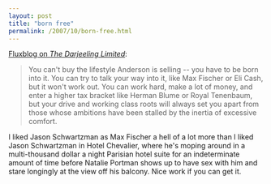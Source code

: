 ```yaml
---
layout: post
title: "born free"
permalink: /2007/10/born-free.html
---
```


<p><a href="http://www.fluxblog.org/2007/10/lock-yourself-in-your-hotel-room.html">Fluxblog on <em>The Darjeeling Limited</em></a>:</p>

<blockquote>
  <p>You can't buy the lifestyle Anderson is selling -- you have to be born into it. You can try to talk your way into it, like Max Fischer or Eli Cash, but it won't work out. You can work hard, make a lot of money, and enter a higher tax bracket like Herman Blume or Royal Tenenbaum, but your drive and working class roots will always set you apart from those whose ambitions have been stalled by the inertia of excessive comfort.</p>
</blockquote>

<p>I liked Jason Schwartzman as Max Fischer a hell of a lot more than I liked Jason Schwartzman in Hotel Chevalier, where he's moping around in a multi-thousand dollar a night Parisian hotel suite for an indeterminate amount of time before Natalie Portman shows up to have sex with him and stare longingly at the view off his balcony.  Nice work if you can get it.</p>



